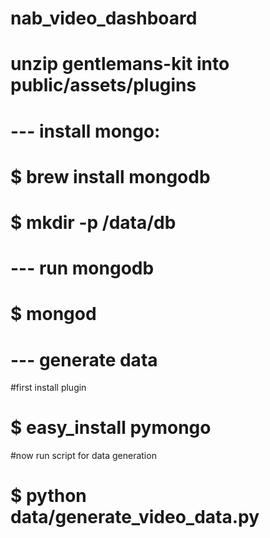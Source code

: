 # nab_video_dashboard
# unzip gentlemans-kit into public/assets/plugins

# --- install mongo:
# $ brew install mongodb
# $ mkdir -p /data/db

# --- run mongodb
# $ mongod

# --- generate data
#first install plugin
# $ easy_install pymongo

#now run script for data generation
# $ python data/generate_video_data.py



